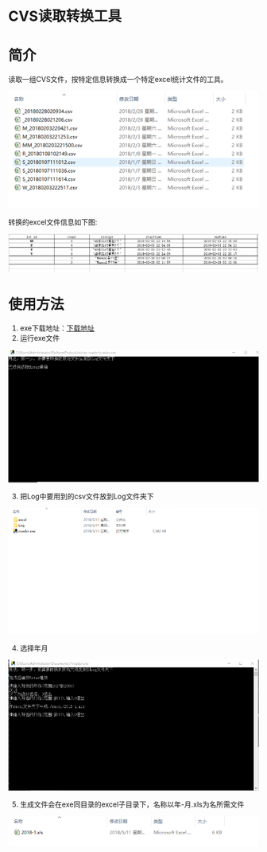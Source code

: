 CVS读取转换工具
======
# 简介
读取一组CVS文件，按特定信息转换成一个特定excel统计文件的工具。

   ![](.\img\1.png)

转换的excel文件信息如下图:

   ![](.\img\2.png)
# 使用方法
1) exe下载地址：[下载地址](https://github.com/Cking616/vishay-reader/releases/tag/0.1.0)
2) 运行exe文件

 ![](.\img\3.png)

3) 把Log中要用到的csv文件放到Log文件夹下

 ![](.\img\4.png)

4) 选择年月

 ![](.\img\5.png)

5) 生成文件会在exe同目录的excel子目录下，名称以年-月.xls为名所需文件

 ![](.\img\6.png)


